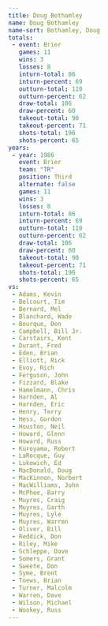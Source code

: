 ```yaml
---
title: Doug Bothamley
name: Doug Bothamley
name-sort: Bothamley, Doug
totals:
 - event: Brier
   games: 11
   wins: 3
   losses: 8
   inturn-total: 86
   inturn-percent: 69
   outturn-total: 110
   outturn-percent: 62
   draw-total: 106
   draw-percent: 60
   takeout-total: 90
   takeout-percent: 71
   shots-total: 196
   shots-percent: 65
years:
 - year: 1986
   event: Brier
   team: "TR"
   position: Third
   alternate: false
   games: 11
   wins: 3
   losses: 8
   inturn-total: 86
   inturn-percent: 69
   outturn-total: 110
   outturn-percent: 62
   draw-total: 106
   draw-percent: 60
   takeout-total: 90
   takeout-percent: 71
   shots-total: 196
   shots-percent: 65
vs:
 - Adams, Kevin
 - Belcourt, Tim
 - Bernard, Mel
 - Blanchard, Wade
 - Bourque, Don
 - Campbell, Bill Jr.
 - Carstairs, Kent
 - Durant, Fred
 - Eden, Brian
 - Elliott, Rick
 - Evoy, Rich
 - Ferguson, John
 - Fizzard, Blake
 - Hamelmann, Chris
 - Harnden, Al
 - Harnden, Eric
 - Henry, Terry
 - Hess, Gordon
 - Houston, Neil
 - Howard, Glenn
 - Howard, Russ
 - Kuroyama, Robert
 - LaRocque, Guy
 - Lukowich, Ed
 - MacDonald, Doug
 - MacKinnon, Norbert
 - MacWilliams, John
 - McPhee, Barry
 - Muyres, Craig
 - Muyres, Garth
 - Muyres, Lyle
 - Muyres, Warren
 - Oliver, Bill
 - Reddick, Don
 - Riley, Mike
 - Schleppe, Dave
 - Somers, Grant
 - Sweete, Don
 - Syme, Brent
 - Toews, Brian
 - Turner, Malcolm
 - Warren, Dave
 - Wilson, Michael
 - Wookey, Russ
---
```

